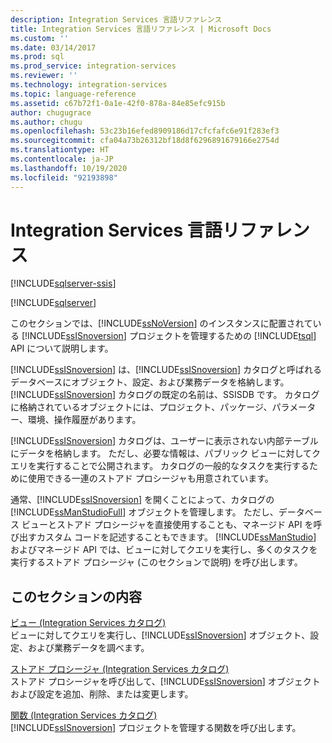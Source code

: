```yaml
---
description: Integration Services 言語リファレンス
title: Integration Services 言語リファレンス | Microsoft Docs
ms.custom: ''
ms.date: 03/14/2017
ms.prod: sql
ms.prod_service: integration-services
ms.reviewer: ''
ms.technology: integration-services
ms.topic: language-reference
ms.assetid: c67b72f1-0a1e-42f0-878a-84e85efc915b
author: chugugrace
ms.author: chugu
ms.openlocfilehash: 53c23b16efed8909186d17cfcfafc6e91f283ef3
ms.sourcegitcommit: cfa04a73b26312bf18d8f6296891679166e2754d
ms.translationtype: HT
ms.contentlocale: ja-JP
ms.lasthandoff: 10/19/2020
ms.locfileid: "92193898"
---
```

# <a name="integration-services-language-reference"></a>Integration Services 言語リファレンス

[!INCLUDE[sqlserver-ssis](../includes/applies-to-version/sqlserver-ssis.md)]


[!INCLUDE[sqlserver](../includes/applies-to-version/sqlserver.md)]

  このセクションでは、[!INCLUDE[ssNoVersion](../includes/ssnoversion-md.md)] のインスタンスに配置されている [!INCLUDE[ssISnoversion](../includes/ssisnoversion-md.md)] プロジェクトを管理するための [!INCLUDE[tsql](../includes/tsql-md.md)] API について説明します。  
  
 [!INCLUDE[ssISnoversion](../includes/ssisnoversion-md.md)] は、[!INCLUDE[ssISnoversion](../includes/ssisnoversion-md.md)] カタログと呼ばれるデータベースにオブジェクト、設定、および業務データを格納します。 [!INCLUDE[ssISnoversion](../includes/ssisnoversion-md.md)] カタログの既定の名前は、SSISDB です。 カタログに格納されているオブジェクトには、プロジェクト、パッケージ、パラメーター、環境、操作履歴があります。  
  
 [!INCLUDE[ssISnoversion](../includes/ssisnoversion-md.md)] カタログは、ユーザーに表示されない内部テーブルにデータを格納します。 ただし、必要な情報は、パブリック ビューに対してクエリを実行することで公開されます。 カタログの一般的なタスクを実行するために使用できる一連のストアド プロシージャも用意されています。  
  
 通常、[!INCLUDE[ssISnoversion](../includes/ssisnoversion-md.md)] を開くことによって、カタログの [!INCLUDE[ssManStudioFull](../includes/ssmanstudiofull-md.md)] オブジェクトを管理します。 ただし、データベース ビューとストアド プロシージャを直接使用することも、マネージド API を呼び出すカスタム コードを記述することもできます。 [!INCLUDE[ssManStudio](../includes/ssmanstudio-md.md)] およびマネージド API では、ビューに対してクエリを実行し、多くのタスクを実行するストアド プロシージャ (このセクションで説明) を呼び出します。  
  
## <a name="in-this-section"></a>このセクションの内容  
 [ビュー &#40;Integration Services カタログ&#41;](../integration-services/system-views/views-integration-services-catalog.md)  
 ビューに対してクエリを実行し、[!INCLUDE[ssISnoversion](../includes/ssisnoversion-md.md)] オブジェクト、設定、および業務データを調べます。  
  
 [ストアド プロシージャ &#40;Integration Services カタログ&#41;](../integration-services/system-stored-procedures/stored-procedures-integration-services-catalog.md)  
 ストアド プロシージャを呼び出して、[!INCLUDE[ssISnoversion](../includes/ssisnoversion-md.md)] オブジェクトおよび設定を追加、削除、または変更します。  
  
 [関数 &#40;Integration Services カタログ&#41;](./functions-dm-execution-performance-counters.md)  
 [!INCLUDE[ssISnoversion](../includes/ssisnoversion-md.md)] プロジェクトを管理する関数を呼び出します。  
  
